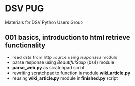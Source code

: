 # DSV PUG

Materials for DSV Python Users Group

## 001 basics, introduction to html retrieve functionality
+ read data from http source using *responses* module
+ parse response using *BeautifulSoup* (bs4) module
+ **parse_web.py** as scratchpad script
+ rewriting scratchpad to function in module **wiki_article.py**
+ reusing **wiki_article.py** module in **finished.py** script
